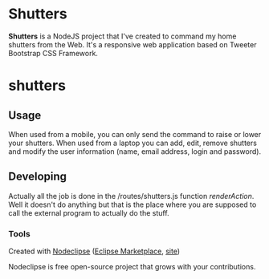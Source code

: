 Shutters
====

**Shutters** is a NodeJS project that I've created to command my home shutters from the Web. It's a responsive web application based on Tweeter Bootstrap CSS Framework.

# shutters

## Usage

When used from a mobile, you can only send the command to raise or lower your shutters. When used from a laptop you can add, edit, remove shutters and modify the user information (name, email address, login and password).

## Developing

Actually all the job is done in the /routes/shutters.js function *renderAction*. Well it doesn't do anything but that is the place where you are supposed to call the external program to actually do the stuff.

### Tools

Created with [Nodeclipse](https://github.com/Nodeclipse/nodeclipse-1)
 ([Eclipse Marketplace](http://marketplace.eclipse.org/content/nodeclipse), [site](http://www.nodeclipse.org))   

Nodeclipse is free open-source project that grows with your contributions.
